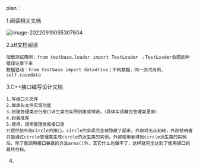 plan：

1.阅读相关文档

![image-20220919095307604](/home/user/.config/Typora/typora-user-images/image-20220919095307604.png)

2.ztf文档阅读

```
加载测试用例：from testbase.loader import TestLoader ；TestLoader会把这种错误记录下来
数据驱动：from testbase import datadrive；不同数据，同一测试用例，self.casedata
```

3.C++接口编写设计文档

```
1.写接口头文件
2.继承头文件实现功能
3.创建管理类进行接口派生类的实例创建或销毁。（具体实现藏在管理类里面）
4.封装成库
5.使用，调用管理类和接口类
只提供给外部circle的接口，circle的实现完全被隐藏了起来，外部将无从知晓，外部使用者只能通过circle管理类生成circle的派生类的实例。外部使用者得到circle派生类的实例后，除了能调用接口暴露的方法area()外，其它什么也做不了，这样就完全达到了使用接口的最终目标。
```

4.